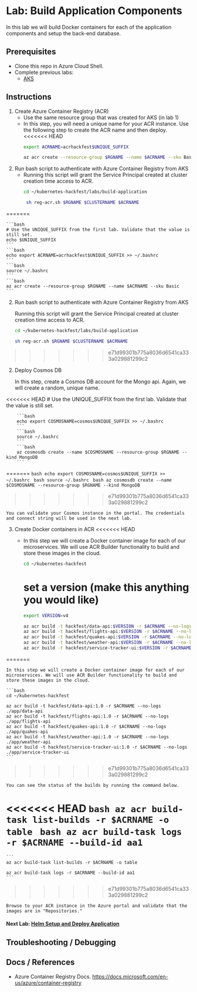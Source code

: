 # Lab: Build Application Components

In this lab we will build Docker containers for each of the application components and setup the back-end database. 

## Prerequisites 

* Clone this repo in Azure Cloud Shell.
* Complete previous labs:
    * [AKS](../create-aks-cluster/README.md)

## Instructions

1. Create Azure Container Registry (ACR)
    * Use the same resource group that was created for AKS (in lab 1)
    * In this step, you will need a unique name for your ACR instance. Use the following step to create the ACR name and then deploy.
<<<<<<< HEAD
        ```bash
        export ACRNAME=acrhackfest$UNIQUE_SUFFIX
        ```
        ```bash
        az acr create --resource-group $RGNAME --name $ACRNAME --sku Basic
        ```
2. Run bash script to authenticate with Azure Container Registry from AKS
    * Running this script will grant the Service Principal created at cluster creation time access to ACR.
      ```bash
      cd ~/kubernetes-hackfest/labs/build-application
      ```
      ```bash
       sh reg-acr.sh $RGNAME $CLUSTERNAME $ACRNAME
      ```
=======

    ```bash
    # Use the UNIQUE_SUFFIX from the first lab. Validate that the value is still set.
    echo $UNIQUE_SUFFIX
    ```
    ```bash
    echo export ACRNAME=acrhackfest$UNIQUE_SUFFIX >> ~/.bashrc
    ```
    ```bash
    source ~/.bashrc
    ```
    ```bash
    az acr create --resource-group $RGNAME --name $ACRNAME --sku Basic
    ```

2. Run bash script to authenticate with Azure Container Registry from AKS
    
    Running this script will grant the Service Principal created at cluster creation time access to ACR.

    ```bash
    cd ~/kubernetes-hackfest/labs/build-application

    sh reg-acr.sh $RGNAME $CLUSTERNAME $ACRNAME
    ```
>>>>>>> e71d99301b775a8036d6541ca333a029881299c2

2. Deploy Cosmos DB
    
    In this step, create a Cosmos DB account for the Mongo api. Again, we will create a random, unique name.
        
<<<<<<< HEAD
        # Use the UNIQUE_SUFFIX from the first lab. Validate that the value is still set.

        ```bash
        echo export COSMOSNAME=cosmos$UNIQUE_SUFFIX >> ~/.bashrc
        ```
        ```bash
        source ~/.bashrc
        ```
        ```bash
        az cosmosdb create --name $COSMOSNAME --resource-group $RGNAME --kind MongoDB
        ```
=======
    ```bash
    echo export COSMOSNAME=cosmos$UNIQUE_SUFFIX >> ~/.bashrc
    ```
    ```bash
    source ~/.bashrc
    ```
    ```bash
    az cosmosdb create --name $COSMOSNAME --resource-group $RGNAME --kind MongoDB
    ```
>>>>>>> e71d99301b775a8036d6541ca333a029881299c2
    
    You can validate your Cosmos instance in the portal. The credentials and connect string will be used in the next lab.


3. Create Docker containers in ACR
<<<<<<< HEAD
    * In this step we will create a Docker container image for each of our microservices. We will use ACR Builder functionality to build and store these images in the cloud. 

        ```bash
        cd ~/kubernetes-hackfest
        ```
        # set a version (make this anything you would like)
        ```bash
        export VERSION=v4
        ```
        ```bash
        az acr build -t hackfest/data-api:$VERSION -r $ACRNAME --no-logs ./app/data-api
        az acr build -t hackfest/flights-api:$VERSION -r $ACRNAME --no-logs ./app/flights-api
        az acr build -t hackfest/quakes-api:$VERSION -r $ACRNAME --no-logs ./app/quakes-api
        az acr build -t hackfest/weather-api:$VERSION -r $ACRNAME --no-logs ./app/weather-api
        az acr build -t hackfest/service-tracker-ui:$VERSION -r $ACRNAME --no-logs ./app/service-tracker-ui
        ```
=======
    
    In this step we will create a Docker container image for each of our microservices. We will use ACR Builder functionality to build and store these images in the cloud. 

    ```bash
    cd ~/kubernetes-hackfest

    az acr build -t hackfest/data-api:1.0 -r $ACRNAME --no-logs ./app/data-api
    az acr build -t hackfest/flights-api:1.0 -r $ACRNAME --no-logs ./app/flights-api
    az acr build -t hackfest/quakes-api:1.0 -r $ACRNAME --no-logs ./app/quakes-api
    az acr build -t hackfest/weather-api:1.0 -r $ACRNAME --no-logs ./app/weather-api
    az acr build -t hackfest/service-tracker-ui:1.0 -r $ACRNAME --no-logs ./app/service-tracker-ui
    ```
>>>>>>> e71d99301b775a8036d6541ca333a029881299c2

    You can see the status of the builds by running the command below.
        
<<<<<<< HEAD
        ```bash
        az acr build-task list-builds -r $ACRNAME -o table
        ```
        ```bash
        az acr build-task logs -r $ACRNAME --build-id aa1
        ```
=======
    ```
    az acr build-task list-builds -r $ACRNAME -o table

    az acr build-task logs -r $ACRNAME --build-id aa1
    ```
>>>>>>> e71d99301b775a8036d6541ca333a029881299c2
    
    Browse to your ACR instance in the Azure portal and validate that the images are in "Repositories."

#### Next Lab: [Helm Setup and Deploy Application](../helm-setup-deploy/README.md)


## Troubleshooting / Debugging


## Docs / References

* Azure Container Registry Docs. https://docs.microsoft.com/en-us/azure/container-registry 